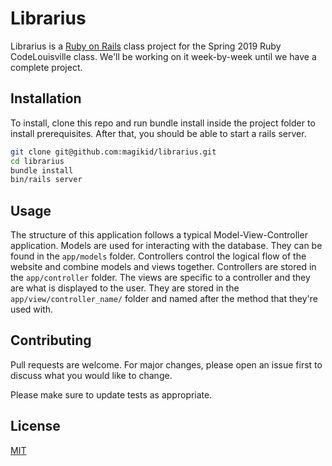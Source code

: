 # Librarius

Librarius is a [Ruby on Rails](https://rubyonrails.org/) class project for the
Spring 2019 Ruby CodeLouisville class.  We'll be working on it week-by-week
until we have a complete project.

## Installation

To install, clone this repo and run bundle install inside the project folder to
install prerequisites.  After that, you should be able to start a rails server.

```bash
git clone git@github.com:magikid/librarius.git
cd librarius
bundle install
bin/rails server
```

## Usage

The structure of this application follows a typical Model-View-Controller
application.  Models are used for interacting with the database.  They can
be found in the `app/models` folder.  Controllers control the logical flow of
the website and combine models and views together.  Controllers are stored in
the `app/controller` folder. The views are specific to a controller and they are
what is displayed to the user.  They are stored in the
`app/view/controller_name/` folder and named after the method that they're used
with.

## Contributing
Pull requests are welcome. For major changes, please open an issue first to discuss what you would like to change.

Please make sure to update tests as appropriate.

## License
[MIT](https://choosealicense.com/licenses/mit/)
